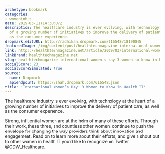 ```yaml
---
archetype: bookmark
categories:
- womeninhit
date: 2019-03-11T14:38:07Z
description: The healthcare industry is ever evolving, with technology at the heart
  of a growing number of initiatives to improve the delivery of patient care, as well
  as the consumer experience.
dropmark.editURL: http://radhikan.dropmark.com/616548/18190845
featuredImage: /img/content/post/healthtechmagazine-international-women-s-day-3-women-to-know-in-health-it.jpg
link: https://healthtechmagazine.net/article/2019/03/international-womens-day-3-women-know-health-it
linkBrand: healthtechmagazine.net
slug: healthtechmagazine-international-women-s-day-3-women-to-know-in-health-it
socialScore: 23
socialScoreSimulated: true
source:
  name: Dropmark
  apiendpoint: https://shah.dropmark.com/616548.json
title: 'International Women’s Day: 3 Women to Know in Health IT'
---
```

The healthcare industry is ever evolving, with technology at the heart of a growing number of initiatives to improve the delivery of patient care, as well as the consumer experience.

Strong, influential women are at the helm of many of these efforts. Through their work, these three, and countless other women, continue to push the envelope for changing the way providers think about innovation and engagement. Read on to learn more about their efforts, and give a shout out to other women in health IT you’d like to recognize on Twitter @CDW_Healthcare.

